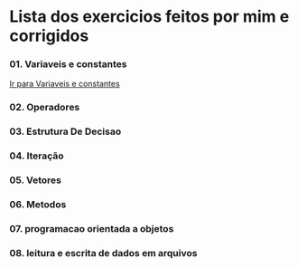 # Lista dos exercicios feitos por mim e corrigidos

### 01. Variaveis e constantes
[Ir para Variaveis e constantes](https://github.com/gladsonsimoes/ExerciciosDeExemplo_Java/tree/main/ExerciciosDeExemplo/01_variaveis_e_constantes/)
 
### 02. Operadores

### 03. Estrutura De Decisao

### 04. Iteração

### 05. Vetores

### 06. Metodos

### 07. programacao orientada a objetos

### 08. leitura e escrita de dados em arquivos
